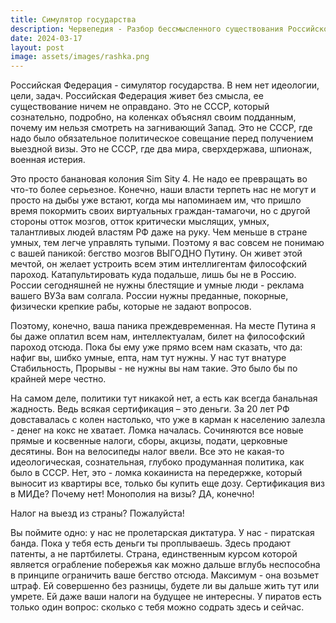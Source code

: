 ```yaml
---
title: Симулятор государства
description: Червепедия - Разбор бессмысленного существования Российской Федерации как банановой колонии.
date: 2024-03-17
layout: post
image: assets/images/rashka.png
---
```


<p>Российская Федерация - симулятор государства. В нем нет идеологии, цели, задач. Российская Федерация живет без смысла, ее существование ничем не оправдано. Это не СССР, который сознательно, подробно, на коленках объяснял своим подданным, почему им нельзя смотреть на загнивающий Запад. Это не СССР, где надо было обязательное политическое совещание перед получением выездной визы. Это не СССР, где два мира, сверхдержава, шпионаж, военная истерия.</p>

<p>Это просто банановая колония Sim Sity 4. Не надо ее превращать во что-то более серьезное. Конечно, наши власти терпеть нас не могут и просто на дыбы уже встают, когда мы напоминаем им, что пришло время покормить своих виртуальных граждан-тамагочи, но с другой стороны отток мозгов, отток критически мыслящих, умных, талантливых людей властям РФ даже на руку. Чем меньше в стране умных, тем легче управлять тупыми. Поэтому я вас совсем не понимаю с вашей паникой: бегство мозгов ВЫГОДНО Путину. Он живет этой мечтой, он желает устроить всем этим интеллигентам философский пароход. Катапультировать куда подальше, лишь бы не в Россию. России сегодняшней не нужны блестящие и умные люди - реклама вашего ВУЗа вам солгала. России нужны преданные, покорные, физически крепкие рабы, которые не задают вопросов.</p>

<p>Поэтому, конечно, ваша паника преждевременная. На месте Путина я бы даже оплатил всем нам, интеллектуалам, билет на философский пароход отсюда. Пока бы ему уже прямо всем нам сказать, что да: нафиг вы, шибко умные, епта, нам тут нужны. У нас тут внатуре Стабильность, Прорывы - не нужны вы нам такие. Это было бы по крайней мере честно.</p>

<p>На самом деле, политики тут никакой нет, а есть как всегда банальная жадность. Ведь всякая сертификация – это деньги. За 20 лет РФ довставалась с колен настолько, что уже в карман к населению залезла - денег на кокс не хватает. Ломка началась. Сочиняются все новые прямые и косвенные налоги, сборы, акцизы, подати, церковные десятины. Вон на велосипеды налог ввели. Все это не какая-то идеологическая, сознательная, глубоко продуманная политика, как было в СССР. Нет, это - ломка кокаиниста на передержке, который выносит из квартиры все, только бы купить еще дозу. Сертификация виз в МИДе? Почему нет! Монополия на визы? ДА, конечно!</p>

<p>Налог на выезд из страны? Пожалуйста!</p>

<p>Вы поймите одно: у нас не пролетарская диктатура. У нас - пиратская банда. Пока у тебя есть деньги ты проплываешь. Здесь продают патенты, а не партбилеты. Страна, единственным курсом которой является ограбление побережья как можно дальше вглубь неспособна в принципе ограничить ваше бегство отсюда. Максимум - она возьмет штраф. Ей совершенно без разницы, будете ли вы дальше жить тут или умрете. Ей даже ваши налоги на будущее не интересны. У пиратов есть только один вопрос: сколько с тебя можно содрать здесь и сейчас.</p>
